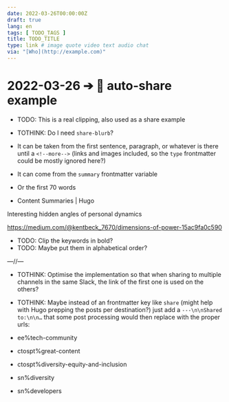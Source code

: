 ```yaml
---
date: 2022-03-26T00:00:00Z
draft: true
lang: en
tags: [ TODO_TAGS ]
title: TODO_TITLE
type: link # image quote video text audio chat
via: "[Who](http://example.com)"
---
```



# 2022-03-26 ➔ 🫴 auto-share example
* TODO: This is a real clipping, also used as a share example


* TOTHINK: Do I need `share-blurb`?
* It can be taken from the first sentence, paragraph, or whatever is there until a `<!--more-->` (links and images included, so the `type` frontmatter could be mostly ignored here?)
* It can come from the `summary` frontmatter variable
* Or the first 70 words
* Content Summaries | Hugo

Interesting hidden angles of personal dynamics

https://medium.com/@kentbeck_7670/dimensions-of-power-15ac9fa0c590

<!--more-->

* TODO: Clip the keywords in bold?
* TODO: Maybe put them in alphabetical order?

—//—

* TOTHINK: Optimise the implementation so that when sharing to multiple channels in the same Slack, the link of the first one is used on the others?

* TOTHINK: Maybe instead of an frontmatter key like `share` (might help with Hugo prepping the posts per destination?) just add a `---\n\nShared to:\n\n…` that some post processing would then replace with the proper urls:

* ee%tech-community
* ctospt%great-content
* ctospt%diversity-equity-and-inclusion
* sn%diversity
* sn%developers

